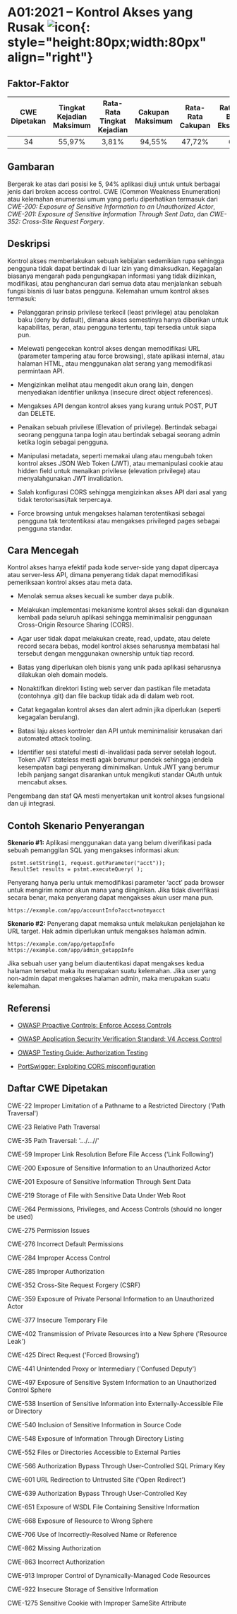 # A01:2021 – Kontrol Akses yang Rusak      ![icon](assets/TOP_10_Icons_Final_Broken_Access_Control.png){: style="height:80px;width:80px" align="right"}

## Faktor-Faktor

| CWE Dipetakan | Tingkat Kejadian Maksimum | Rata-Rata Tingkat Kejadian | Cakupan Maksimum | Rata-Rata Cakupan | Rata-rata Bobot Eksploitasi | Rata-Rata Bobot Dampak | Total Kejadian | Total CVE | 
| :---------: | :----------------: | :----------------------: | :----------: | :----------------: | :------------------------: | :-----------------------: | :------------: | :--------: | 
|     34      |       55,97%       |          3,81%           | 94,55%    |       47,72%       |            6,92            |           5,93 |    318.487     |   19.013   |

## Gambaran

Bergerak ke atas dari posisi ke 5, 94% aplikasi diuji untuk untuk berbagai jenis
dari broken access control. CWE (Common Weakness Enumeration) atau kelemahan
enumerasi umum yang perlu diperhatikan termasuk dari _CWE-200: Exposure of
Sensitive Information to an Unauthorized Actor_, _CWE-201: Exposure of Sensitive
Information Through Sent Data_, dan _CWE-352: Cross-Site Request Forgery_.

## Deskripsi

Kontrol akses memberlakukan sebuah kebijalan sedemikian rupa sehingga pengguna
tidak dapat bertindak di luar izin yang dimaksudkan. Kegagalan biasanya mengarah
pada pengungkapan informasi yang tidak diizinkan, modifikasi, atau penghancuran
dari semua data atau menjalankan sebuah fungsi bisnis di luar batas pengguna.
Kelemahan umum kontrol akses termasuk:

-   Pelanggaran prinsip privilese terkecil (least privilege) atau penolakan baku
    (deny by default), dimana akses semestinya hanya diberikan untuk
    kapabilitas, peran, atau pengguna tertentu, tapi tersedia untuk siapa pun.

-   Melewati pengecekan kontrol akses dengan memodifikasi URL (parameter
    tampering atau force browsing), state aplikasi internal, atau halaman HTML,
    atau menggunakan alat serang yang memodifikasi permintaan API.

-   Mengizinkan melihat atau mengedit akun orang lain, dengen menyediakan
    identifier uniknya (insecure direct object references).

-   Mengakses API dengan kontrol akses yang kurang untuk POST, PUT dan DELETE.

-   Penaikan sebuah privilese (Elevation of privilege).  Bertindak sebagai
    seorang pengguna tanpa login atau bertindak sebagai seorang admin ketika
    login sebagai pengguna.

-   Manipulasi metadata, seperti memakai ulang atau mengubah token kontrol akses
    JSON Web Token (JWT), atau memanipulasi cookie atau hidden field untuk
    menaikan privilese (elevation privilege) atau menyalahgunakan JWT 
    invalidation.

-   Salah konfigurasi CORS sehingga mengizinkan akses API dari asal yang tidak
    terotorisasi/tak terpercaya.

-   Force browsing untuk mengakses halaman terotentikasi sebagai pengguna tak
    terotentikasi atau mengakses privileged pages sebagai pengguna standar. 

## Cara Mencegah

Kontrol akses hanya efektif pada kode server-side yang dapat dipercaya atau
server-less API, dimana penyerang tidak dapat memodifikasi pemeriksaan kontrol
akses atau meta data.

-   Menolak semua akses kecuali ke sumber daya publik.

-   Melakukan implementasi mekanisme kontrol akses sekali dan digunakan kembali
    pada seluruh aplikasi sehingga meminimalisir penggunaan Cross-Origin Resource
    Sharing (CORS).

-   Agar user tidak dapat melakukan create, read, update, atau delete record
    secara bebas, model kontrol akses seharusnya membatasi hal tersebut dengan
    menggunakan ownership untuk tiap record.

-   Batas yang diperlukan oleh bisnis yang unik pada aplikasi seharusnya dilakukan
    oleh domain models.

-   Nonaktifkan direktori listing web server dan pastikan file metadata (contohnya
    .git) dan file backup tidak ada di dalam web root.

-   Catat kegagalan kontrol akses dan alert admin jika diperlukan (seperti
    kegagalan berulang).

-   Batasi laju akses kontroler dan API untuk meminimalisir kerusakan dari
    automated attack tooling.

-   Identifier sesi stateful mesti di-invalidasi pada server setelah logout.
    Token JWT stateless mesti agak berumur pendek sehingga jendela kesempatan
    bagi penyerang diminimalkan. Untuk JWT yang berumur lebih panjang sangat
    disarankan untuk mengikuti standar OAuth untuk mencabut akses.

Pengembang dan staf QA mesti menyertakan unit kontrol akses fungsional dan uji
integrasi.

## Contoh Skenario Penyerangan

**Skenario #1:** Aplikasi menggunakan data yang belum diverifikasi pada sebuah
pemanggilan SQL yang mengakses informasi akun:
```
 pstmt.setString(1, request.getParameter("acct"));
 ResultSet results = pstmt.executeQuery( );
```
Penyerang hanya perlu untuk memodifikasi parameter ‘acct’ pada browser untuk
mengirim nomor akun mana yang diinginkan. Jika tidak diverifikasi secara benar, 
maka penyerang dapat mengakses akun user mana pun.
```
https://example.com/app/accountInfo?acct=notmyacct
```
**Skenario #2:** Penyerang dapat memaksa untuk melakukan penjelajahan ke URL 
target. Hak admin diperlukan untuk mengakses halaman admin.
```
https://example.com/app/getappInfo
https://example.com/app/admin_getappInfo
```

Jika sebuah user yang belum diautentikasi dapat mengakses kedua halaman tersebut
maka itu merupakan suatu kelemahan. Jika user yang non-admin dapat mengakses
halaman admin, maka merupakan suatu kelemahan.

## Referensi

- [OWASP Proactive Controls: Enforce Access
  Controls](https://owasp.org/www-project-proactive-controls/v3/en/c7-enforce-access-controls)

- [OWASP Application Security Verification Standard: V4 Access
  Control](https://owasp.org/www-project-application-security-verification-standard)

- [OWASP Testing Guide: Authorization
  Testing](https://owasp.org/www-project-web-security-testing-guide/latest/4-Web_Application_Security_Testing/05-Authorization_Testing/README)

- [PortSwigger: Exploiting CORS
  misconfiguration](https://portswigger.net/blog/exploiting-cors-misconfigurations-for-bitcoins-and-bounties)

## Daftar CWE Dipetakan

CWE-22 Improper Limitation of a Pathname to a Restricted Directory ('Path
Traversal')

CWE-23 Relative Path Traversal

CWE-35 Path Traversal: '.../...//'

CWE-59 Improper Link Resolution Before File Access ('Link Following')

CWE-200 Exposure of Sensitive Information to an Unauthorized Actor

CWE-201 Exposure of Sensitive Information Through Sent Data

CWE-219 Storage of File with Sensitive Data Under Web Root

CWE-264 Permissions, Privileges, and Access Controls (should no longer be used)

CWE-275 Permission Issues

CWE-276 Incorrect Default Permissions

CWE-284 Improper Access Control

CWE-285 Improper Authorization

CWE-352 Cross-Site Request Forgery (CSRF)

CWE-359 Exposure of Private Personal Information to an Unauthorized Actor

CWE-377 Insecure Temporary File

CWE-402 Transmission of Private Resources into a New Sphere ('Resource Leak')

CWE-425 Direct Request ('Forced Browsing')

CWE-441 Unintended Proxy or Intermediary ('Confused Deputy')

CWE-497 Exposure of Sensitive System Information to an Unauthorized Control
Sphere

CWE-538 Insertion of Sensitive Information into Externally-Accessible File or
Directory

CWE-540 Inclusion of Sensitive Information in Source Code

CWE-548 Exposure of Information Through Directory Listing

CWE-552 Files or Directories Accessible to External Parties

CWE-566 Authorization Bypass Through User-Controlled SQL Primary Key

CWE-601 URL Redirection to Untrusted Site ('Open Redirect')

CWE-639 Authorization Bypass Through User-Controlled Key

CWE-651 Exposure of WSDL File Containing Sensitive Information

CWE-668 Exposure of Resource to Wrong Sphere

CWE-706 Use of Incorrectly-Resolved Name or Reference

CWE-862 Missing Authorization

CWE-863 Incorrect Authorization

CWE-913 Improper Control of Dynamically-Managed Code Resources

CWE-922 Insecure Storage of Sensitive Information

CWE-1275 Sensitive Cookie with Improper SameSite Attribute
